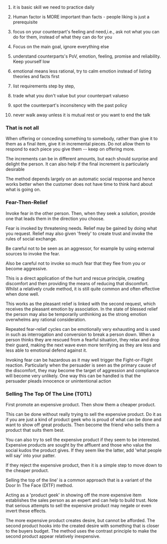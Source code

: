 1. it is basic skill we need to practice daily

2. Human factor is MORE important than facts - people liking is just a prerequisite

3. focus on your counterpart's feeling and need,i.e., ask not what you can do for them, instead of what they can do for you

4. Focus on the main goal, ignore everything else

5. understand counterparts's PoV, emotion, feeling, promise and reliability. Keep yourself low

6. emotional means less rational, try to calm emotion instead of listing theories and facts first

7. list requirements step by step, 

8. trade what you don't value but your counterpart valueso

9. spot the counterpart's inconsitency with the past policy

10. never walk away unless it is mutual rest or you want to end the talk

### That is not all

When offering or conceding something to somebody, rather than give it to them as a final item, give it in incremental pieces. Do not allow them to respond to each piece you give them -- keep on offering more.

The increments can be in different amounts, but each should surprise and delight the person. It can also help if the final increment is particularly desirable

The method depends largely on an automatic social response and hence works better when the customer does not have time to think hard about what is going on.

### Fear-Then-Relief 

Invoke fear in the other person. Then, when they seek a solution, provide one that leads them in the direction you choose.

Fear is invoked by threatening needs. Relief may be gained by doing what you request. Relief may also given 'freely' to create trust and invoke the rules of social exchange.

Be careful not to be seen as an aggressor, for example by using external sources to invoke the fear.

Also be careful not to invoke so much fear that they flee from you or become aggressive.

This is a direct application of the hurt and rescue principle, creating discomfort and then providing the means of reducing that discomfort. Whilst a relatively crude method, it is still quite common and often effective when done well.

This works as the pleasant relief is linked with the second request, which receives the pleasant emotion by association. In the state of blessed relief the person may also be temporarily unthinking as the strong emotion overwhelms any rational consideration.

Repeated fear-relief cycles can be emotionally very exhausting and is used in such as interrogation and conversion to break a person down. When a person thinks they are rescued from a fearful situation, they relax and drop their guard, making the next wave even more terrifying as they are less and less able to  emotional defend against it.

Invoking fear can be hazardous as it may well trigger the Fight-or-Flight reaction. Particularly when the persuader is seen as the primary cause of the discomfort, they may become the target of aggression and compliance will become very unlikely. One way this can be handled is that the persuader pleads innocence or unintentional action

### Selling The Top Of The Line (TOTL)

First promote an expensive product. Then show them a cheaper product.

This can be done without really trying to sell the expensive product. Do it as if you are just a kind of product geek who is proud of what can be done and want to show off great products. Then become the friend who sells them a product that suits them best.

You can also try to sell the expensive product if they seem to be interested. Expensive products are sought by the affluent and those who value the social kudos the product gives. If they seem like the latter, add 'what people will say' into your patter.

If they reject the expensive product, then it is a simple step to move down to the cheaper product.

Selling the top of the line' is a common approach that is a variant of the Door In The Face (DITF) method.

Acting as a 'product geek' in showing off the more expensive item establishes the sales person as an expert and can help to build trust. Note that serious attempts to sell the expensive product may negate or even invert these effects.

The more expensive product creates desire, but cannot be afforded. The second product hooks into the created desire with something that is closer to the buyers budget. The method uses the contrast principle to make the second product appear relatively inexpensive.
